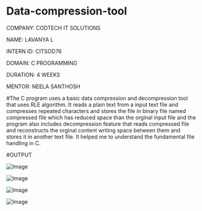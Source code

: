 # Data-compression-tool
COMPANY: CODTECH IT SOLUTIONS

NAME: LAVANYA L

INTERN ID: CITSOD76

DOMAIN: C PROGRAMMING

DURATION: 4 WEEKS

MENTOR: NEELA SANTHOSH

#The C program uses a basic data compression and decompression tool that uses RLE algorithm. It reads a plain text from a input text file and compresses repeated characters and stores the file in binary file named compressed file which has reduced space than the orginal input file and the program also includes decompression feature that reads compressed file and reconstructs the orginal content writing space between them and stores it in another text file. It helped me to understand the fundamental file handling in C.

#OUTPUT

![Image](https://github.com/user-attachments/assets/97741245-5b21-4a29-b555-cc4ebc4a5b7e)

![Image](https://github.com/user-attachments/assets/ba90210d-8280-4723-afee-ce6652d22ea1)

![Image](https://github.com/user-attachments/assets/8812021d-e42f-4da4-b704-f6ede20ac143)

![Image](https://github.com/user-attachments/assets/8d66d9f3-d5af-4958-94a0-9ba9be65830c)

